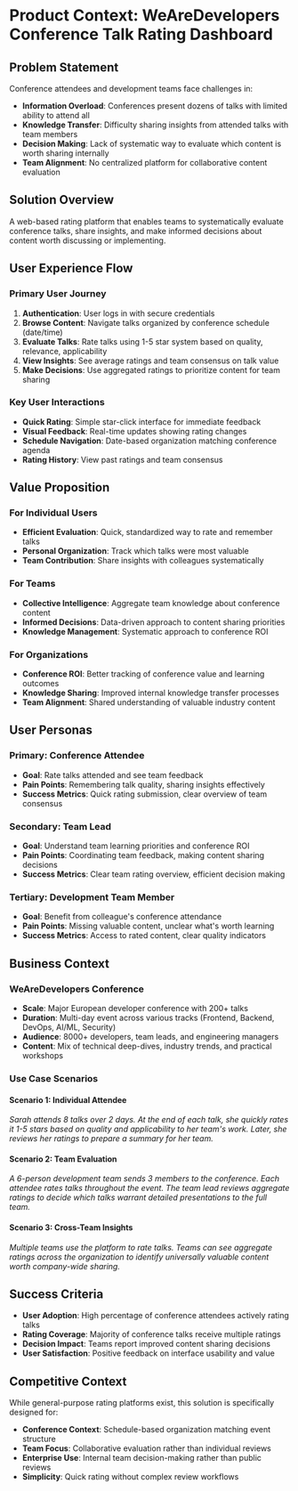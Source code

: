 # Product Context: WeAreDevelopers Conference Talk Rating Dashboard

## Problem Statement
Conference attendees and development teams face challenges in:
- **Information Overload**: Conferences present dozens of talks with limited ability to attend all
- **Knowledge Transfer**: Difficulty sharing insights from attended talks with team members
- **Decision Making**: Lack of systematic way to evaluate which content is worth sharing internally
- **Team Alignment**: No centralized platform for collaborative content evaluation

## Solution Overview
A web-based rating platform that enables teams to systematically evaluate conference talks, share insights, and make informed decisions about content worth discussing or implementing.

## User Experience Flow

### Primary User Journey
1. **Authentication**: User logs in with secure credentials
2. **Browse Content**: Navigate talks organized by conference schedule (date/time)
3. **Evaluate Talks**: Rate talks using 1-5 star system based on quality, relevance, applicability
4. **View Insights**: See average ratings and team consensus on talk value
5. **Make Decisions**: Use aggregated ratings to prioritize content for team sharing

### Key User Interactions
- **Quick Rating**: Simple star-click interface for immediate feedback
- **Visual Feedback**: Real-time updates showing rating changes
- **Schedule Navigation**: Date-based organization matching conference agenda
- **Rating History**: View past ratings and team consensus

## Value Proposition

### For Individual Users
- **Efficient Evaluation**: Quick, standardized way to rate and remember talks
- **Personal Organization**: Track which talks were most valuable
- **Team Contribution**: Share insights with colleagues systematically

### For Teams
- **Collective Intelligence**: Aggregate team knowledge about conference content
- **Informed Decisions**: Data-driven approach to content sharing priorities
- **Knowledge Management**: Systematic approach to conference ROI

### For Organizations
- **Conference ROI**: Better tracking of conference value and learning outcomes
- **Knowledge Sharing**: Improved internal knowledge transfer processes
- **Team Alignment**: Shared understanding of valuable industry content

## User Personas

### Primary: Conference Attendee
- **Goal**: Rate talks attended and see team feedback
- **Pain Points**: Remembering talk quality, sharing insights effectively
- **Success Metrics**: Quick rating submission, clear overview of team consensus

### Secondary: Team Lead
- **Goal**: Understand team learning priorities and conference ROI
- **Pain Points**: Coordinating team feedback, making content sharing decisions
- **Success Metrics**: Clear team rating overview, efficient decision making

### Tertiary: Development Team Member
- **Goal**: Benefit from colleague's conference attendance
- **Pain Points**: Missing valuable content, unclear what's worth learning
- **Success Metrics**: Access to rated content, clear quality indicators

## Business Context

### WeAreDevelopers Conference
- **Scale**: Major European developer conference with 200+ talks
- **Duration**: Multi-day event across various tracks (Frontend, Backend, DevOps, AI/ML, Security)
- **Audience**: 8000+ developers, team leads, and engineering managers
- **Content**: Mix of technical deep-dives, industry trends, and practical workshops

### Use Case Scenarios

#### Scenario 1: Individual Attendee
*Sarah attends 8 talks over 2 days. At the end of each talk, she quickly rates it 1-5 stars based on quality and applicability to her team's work. Later, she reviews her ratings to prepare a summary for her team.*

#### Scenario 2: Team Evaluation
*A 6-person development team sends 3 members to the conference. Each attendee rates talks throughout the event. The team lead reviews aggregate ratings to decide which talks warrant detailed presentations to the full team.*

#### Scenario 3: Cross-Team Insights
*Multiple teams use the platform to rate talks. Teams can see aggregate ratings across the organization to identify universally valuable content worth company-wide sharing.*

## Success Criteria
- **User Adoption**: High percentage of conference attendees actively rating talks
- **Rating Coverage**: Majority of conference talks receive multiple ratings
- **Decision Impact**: Teams report improved content sharing decisions
- **User Satisfaction**: Positive feedback on interface usability and value

## Competitive Context
While general-purpose rating platforms exist, this solution is specifically designed for:
- **Conference Context**: Schedule-based organization matching event structure
- **Team Focus**: Collaborative evaluation rather than individual reviews
- **Enterprise Use**: Internal team decision-making rather than public reviews
- **Simplicity**: Quick rating without complex review workflows
